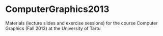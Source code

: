 ComputerGraphics2013
====================

Materials (lecture slides and exercise sessions) for the course Computer Graphics (Fall 2013) at the University of Tartu
